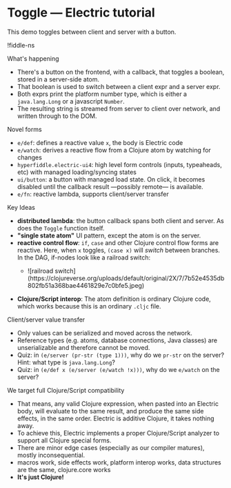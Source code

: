 # Toggle — Electric tutorial

This demo toggles between client and server with a button.

!fiddle-ns[](electric-tutorial.demo-toggle/Toggle)

What's happening
* There's a button on the frontend, with a callback, that toggles a boolean, stored in a server-side atom.
* That boolean is used to switch between a client expr and a server expr.
* Both exprs print the platform number type, which is either a `java.lang.Long` or a javascript `Number`.
* The resulting string is streamed from server to client over network, and written through to the DOM.

Novel forms
* `e/def`: defines a reactive value `x`, the body is Electric code
* `e/watch`: derives a reactive flow from a Clojure atom by watching for changes
* `hyperfiddle.electric-ui4`: high level form controls (inputs, typeaheads, etc) with managed loading/syncing states
* `ui/button`: a button with managed load state. On click, it becomes disabled until the callback result —possibly remote— is available.
* `e/fn`: reactive lambda, supports client/server transfer

Key Ideas
* **distributed lambda**: the button callback spans both client and server. As does the `Toggle` function itself.
* **"single state atom"** UI pattern, except the atom is on the server.
* **reactive control flow**: `if`, `case` and other Clojure control flow forms are reactive. Here, when `x` toggles, `(case x)` will *switch* between branches. In the DAG, if-nodes look like a railroad switch:
  - <p>![railroad switch](https://clojureverse.org/uploads/default/original/2X/7/7b52e4535db802fb51a368bae4461829e7c0bfe5.jpeg)</p>
* **Clojure/Script interop**: The atom definition is ordinary Clojure code, which works because this is an ordinary `.cljc` file.

Client/server value transfer
* Only values can be serialized and moved across the network. 
* Reference types (e.g. atoms, database connections, Java classes) are unserializable and therefore cannot be moved.
* Quiz: in `(e/server (pr-str (type 1)))`, why do we `pr-str` on the server? Hint: what type is `java.lang.Long`?
* Quiz: in `(e/def x (e/server (e/watch !x)))`, why do we `e/watch` on the server?

We target full Clojure/Script compatibility
* That means, any valid Clojure expression, when pasted into an Electric body, will evaluate to the same result, and produce the same side effects, in the same order. Electric is additive  Clojure, it takes nothing away.
* To achieve this, Electric implements a proper Clojure/Script analyzer to support all Clojure special forms.
* There are minor edge cases (especially as our compiler matures), mostly inconsequential.
* macros work, side effects work, platform interop works, data structures are the same, clojure.core works
* **It's just Clojure!**
